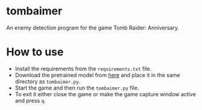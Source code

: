 # tombaimer
An enemy detection program for the game Tomb Raider: Anniversary.

# How to use
- Install the requirements from the `requirements.txt` file.
- Download the pretrained model from [here](www.huggingface.co/HavokMaster/TombAimer) and place it in the same directory as `tombaimer.py`.
- Start the game and then run the `tombaimer.py` file.
- To exit it either close the game or make the game capture window active and press `q`.
